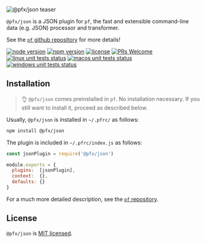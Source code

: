![@pfx/json teaser][teaser]

`@pfx/json` is a JSON plugin for `pf`, the fast and extensible command-line data (e.g. JSON) processor and transformer.

See the [`pf` github repository][pf] for more details!

[![node version][node-shield]][node]
[![npm version][npm-shield]][npm-package]
[![license][license-shield]][license]
[![PRs Welcome][prs-shield]][pfx-how-to-contribute]
[![linux unit tests status][linux-unit-tests-shield]][actions]
[![macos unit tests status][macos-unit-tests-shield]][actions]
[![windows unit tests status][windows-unit-tests-shield]][actions]

## Installation

> :ok_hand: `@pfx/json` comes preinstalled in `pf`. No installation necessary. If you still want to install it, proceed as described below.

Usually, `@pfx/json` is installed in `~/.pfrc/` as follows:

```bash
npm install @pfx/json
```

The plugin is included in `~/.pfrc/index.js` as follows:

```js
const jsonPlugin = require('@pfx/json')

module.exports = {
  plugins:  [jsonPlugin],
  context:  {},
  defaults: {}
}
```

For a much more detailed description, see the [`pf` repository][pf].

## License

`@pfx/json` is [MIT licensed][license].

[npm-package]: https://www.npmjs.com/package/@pfx/json
[license]: https://github.com/Yord/pfx-json/blob/master/LICENSE
[teaser]: ./teaser.gif
[pf]: https://github.com/Yord/pf
[actions]: https://github.com/Yord/pfx-json/actions
[npm-shield]: https://img.shields.io/npm/v/@pfx/json.svg?color=orange
[license-shield]: https://img.shields.io/npm/l/@pfx/json?color=yellow
[node-shield]: https://img.shields.io/node/v/@pfx/json?color=red
[node]: https://nodejs.org/
[prs-shield]: https://img.shields.io/badge/PRs-welcome-green.svg
[pfx-how-to-contribute]: https://github.com/Yord/pf
[linux-unit-tests-shield]: https://github.com/Yord/pfx-json/workflows/linux/badge.svg?branch=master
[macos-unit-tests-shield]: https://github.com/Yord/pfx-json/workflows/macos/badge.svg?branch=master
[windows-unit-tests-shield]: https://github.com/Yord/pfx-json/workflows/windows/badge.svg?branch=master